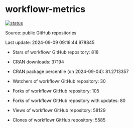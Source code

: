 
<!-- README.md is generated from README.Rmd. Please edit that file -->

# workflowr-metrics

[![status](https://github.com/workflowr/workflowr-metrics/workflows/metrics/badge.svg)](https://github.com/workflowr/workflowr-metrics/actions/workflows/metrics.yaml)

Source: public GitHub repositories

Last update: 2024-09-09 09:16:44.978845

<!--





* Weekly active projects (unique users):  ()

* Monthly active projects (unique users):  ()

* Number of workflowr projects on GitHub: 


-->

  - Stars of workflowr GitHub repository: 818

  - CRAN downloads: 37194

  - CRAN package percentile (on 2024-09-04): 81.2713357

  - Watchers of workflowr GitHub repository: 30

  - Forks of workflowr GitHub repository: 105

  - Forks of workflowr GitHub repository with updates: 80

  - Views of workflowr GitHub repository: 58129

  - Clones of workflowr GitHub repository: 5585
